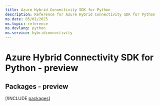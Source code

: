 ```yaml
---
title: Azure Hybrid Connectivity SDK for Python
description: Reference for Azure Hybrid Connectivity SDK for Python
ms.date: 05/01/2025
ms.topic: reference
ms.devlang: python
ms.service: hybridconnectivity
---
```

# Azure Hybrid Connectivity SDK for Python - preview
## Packages - preview
[!INCLUDE [packages](hybrid-connectivity-index.md)]